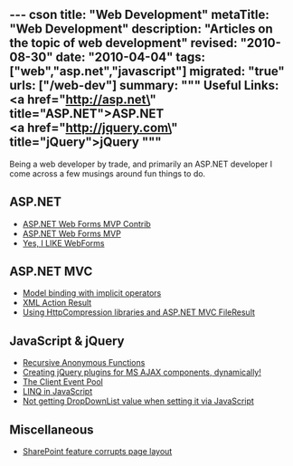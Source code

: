 --- cson
title: "Web Development"
metaTitle: "Web Development"
description: "Articles on the topic of web development"
revised: "2010-08-30"
date: "2010-04-04"
tags: ["web","asp.net","javascript"]
migrated: "true"
urls: ["/web-dev"]
summary: """
Useful Links:<br />
<a href=\"http://asp.net\" title=\"ASP.NET\">ASP.NET</a><br />
<a href=\"http://jquery.com\" title=\"jQuery\">jQuery</a>
"""
---
Being a web developer by trade, and primarily an ASP.NET developer I come across a few musings around fun things to do.

## ASP.NET ##

* [ASP.NET Web Forms MVP Contrib][1]
* [ASP.NET Web Forms MVP][2]
* [Yes, I LIKE WebForms][3]

## ASP.NET MVC ##

* [Model binding with implicit operators][4]
* [XML Action Result][5]
* [Using HttpCompression libraries and ASP.NET MVC FileResult][6]

## JavaScript & jQuery ##

* [Recursive Anonymous Functions][7]
* [Creating jQuery plugins for MS AJAX components, dynamically!][8]
* [The Client Event Pool][9]
* [LINQ in JavaScript][10]
* [Not getting DropDownList value when setting it via JavaScript][11]

## Miscellaneous 

* [SharePoint feature corrupts page layout][12]


  [1]: /webforms-mvp-contrib
  [2]: /webforms-mvp
  [3]: /yes-i-like-webforms
  [4]: /aspnet-mvc-model-binding-with-implicit-operators
  [5]: /aspnet-mvc-xml-action-result
  [6]: /http-compression-mvc-fileresult
  [7]: /recursive-anonymous-functions
  [8]: /creating-jquery-plugins-from-ms-ajax-components
  [9]: /client-event-pool
  [10]: /linq-in-javascript
  [11]: /no-value-when-settings-dropdown-with-javascript
  [12]: /sharepoint-feature-corrupts-page-layout